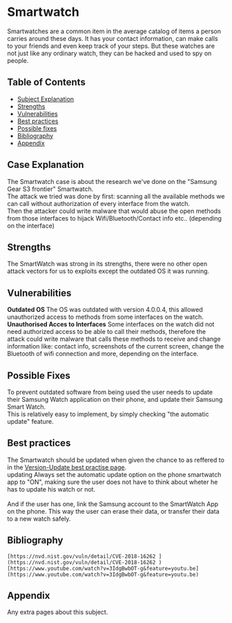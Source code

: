 # Smartwatch
Smartwatches are a common item in the average catalog of items a person carries around these days. It has your contact information, can make calls to your friends and even keep track of your steps.
But these watches are not just like any ordinary watch, they can be hacked and used to spy on people.

## Table of Contents

- [Subject Explanation](#subject-explanation)
- [Strengths](#bibliography)
- [Vulnerabilities](#vulnerabilities)
- [Best practices](#best-practices)
- [Possible fixes](#possible-fixes)
- [Bibliography](#bibliography)
- [Appendix](#appendix)

## Case Explanation
The Smartwatch case is about the research we've done on the "Samsung Gear S3 frontier" Smartwatch.<br />
The attack we tried was done by first: scanning all the available methods we can call without authorization of every interface from the watch.<br />
Then the attacker could write malware that would abuse the open methods from those interfaces to hijack Wifi/Bluetooth/Contact info etc.. (depending on the interface)

## Strengths
The SmartWatch was strong in its strengths, there were no other open attack vectors for us to exploits except the outdated OS it was running.

## Vulnerabilities
**Outdated OS**
The OS was outdated with version 4.0.0.4, this allowed unauthorized access to methods from some interfaces on the watch. <br />
**Unauthorised Acces to Interfaces**
Some interfaces on the watch did not need authorized access to be able to call their methods, therefore the attack could write malware that calls these methods to receive and change information like: contact info, screenshots of the current screen, change the Bluetooth of wifi connection and more, depending on the interface.

## Possible Fixes
To prevent outdated software from being used the user needs to update their Samsung Watch application on their phone, and update their Samsung Smart Watch.<br />
This is relatively easy to implement, by simply checking "the automatic update" feature.<br />

## Best practices
The Smartwatch should be updated when given the chance to as reffered to in the [Version-Update best practise page](https://fontys-intersect.github.io/bestPractises/versionUpdate).<br />                                updating
Always set the automatic update option on the phone smartwatch app to "ON", making sure the user does not have to think about wheter he has to update his watch or not.<br />               
And if the user has one, link the Samsung account to the SmartWatch App on the phone. This way the user can erase their data, or transfer their data to a new watch safely.

## Bibliography
    [https://nvd.nist.gov/vuln/detail/CVE-2018-16262 ](https://nvd.nist.gov/vuln/detail/CVE-2018-16262 )
    [https://www.youtube.com/watch?v=3IdgBwbOT-g&feature=youtu.be](https://www.youtube.com/watch?v=3IdgBwbOT-g&feature=youtu.be)

## Appendix 
Any extra pages about this subject.
